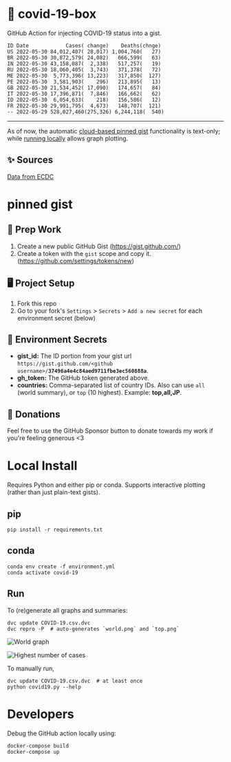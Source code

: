 # 🏥 covid-19-box

GitHub Action for injecting COVID-19 status into a gist.

```
ID Date            Cases( change)    Deaths(chnge)
US 2022-05-30 84,012,407( 28,017) 1,004,760(   27)
BR 2022-05-30 30,872,579( 24,082)   666,599(   63)
IN 2022-05-30 43,158,087(  2,338)   517,257(   19)
RU 2022-05-30 18,060,405(  3,743)   371,378(   72)
ME 2022-05-30  5,773,396( 13,223)   317,850(  127)
PE 2022-05-30  3,581,903(    296)   213,895(   13)
GB 2022-05-30 21,534,452( 17,090)   174,657(   84)
IT 2022-05-30 17,396,871(  7,846)   166,662(   62)
ID 2022-05-30  6,054,633(    218)   156,586(   12)
FR 2022-05-30 29,991,795(  4,673)   148,707(  121)
-- 2022-05-29 528,027,460(275,326) 6,244,118(  540)
```

---

As of now, the automatic [cloud-based pinned gist](#pinned-gist) functionality is text-only;
while [running locally](#local-install) allows graph plotting.

## ✨ Sources

[Data from ECDC](https://www.ecdc.europa.eu/en/publications-data/download-todays-data-geographic-distribution-covid-19-cases-worldwide)

# pinned gist

## 🎒 Prep Work
1. Create a new public GitHub Gist (https://gist.github.com/)
1. Create a token with the `gist` scope and copy it. (https://github.com/settings/tokens/new)

## 🖥 Project Setup
1. Fork this repo
1. Go to your fork's `Settings` > `Secrets` > `Add a new secret` for each environment secret (below)

## 🤫 Environment Secrets
- **gist_id:** The ID portion from your gist url `https://gist.github.com/<github username>/`**`37496a4e4c84aed9711fbe3ec560888a`**.
- **gh_token:** The GitHub token generated above.
- **countries:** Comma-separated list of country IDs. Also can use `all` (world summary), or `top` (10 highest). Example: **top,all,JP**.

## 💸 Donations

Feel free to use the GitHub Sponsor button to donate towards my work if you're feeling generous <3

# Local Install

Requires Python and either pip or conda. Supports interactive plotting (rather than just plain-text gists).

## pip

```
pip install -r requirements.txt
```

## conda

```
conda env create -f environment.yml
conda activate covid-19
```

## Run

To (re)generate all graphs and summaries:

```
dvc update COVID-19.csv.dvc
dvc repro -P  # auto-generates `world.png` and `top.png`
```

![World graph](world.png)

![Highest number of cases](top.png)

To manually run,

```
dvc update COVID-19.csv.dvc  # at least once
python covid19.py --help
```

# Developers

Debug the GitHub action locally using:

```
docker-compose build
docker-compose up
```

